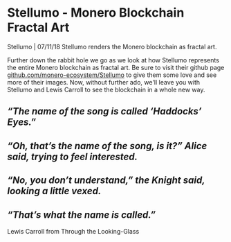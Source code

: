 # Stellumo - Monero Blockchain Fractal Art

Stellumo | 07/11/18 Stellumo renders the Monero blockchain as fractal art.

Further down the rabbit hole we go as we look at how Stellumo represents the entire Monero blockchain as fractal art. Be sure to visit their github page [github.com/monero-ecosystem/Stellumo](https://github.com/monero-ecosystem/Stellumo) to give them some love and see more of their images. Now, without further ado, we'll leave you with Stellumo and Lewis Carroll to see the blockchain in a whole new way.

## *“The name of the song is called ‘Haddocks’ Eyes.”*

## *“Oh, that’s the name of the song, is it?” Alice said, trying to feel interested.*

## *“No, you don’t understand,” the Knight said, looking a little vexed.*

## *“That’s what the name is called.”*

Lewis Carroll from Through the Looking-Glass

